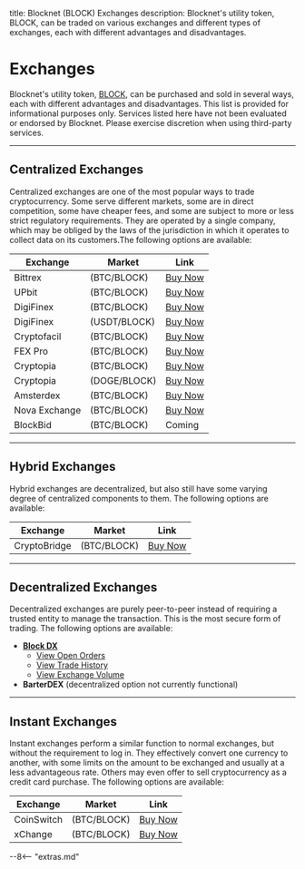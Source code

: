title: Blocknet (BLOCK) Exchanges
description: Blocknet's utility token, BLOCK, can be traded on various exchanges and different types of  exchanges, each with different advantages and disadvantages.


# Exchanges
Blocknet's utility token, [BLOCK](/blockchain/introduction), can be purchased and sold in several ways, each with different advantages and disadvantages. This list is provided for informational purposes only. Services listed here have not been evaluated or endorsed by Blocknet. Please exercise discretion when using third-party services.

---

## Centralized Exchanges
Centralized exchanges are one of the most popular ways to trade cryptocurrency. Some serve different markets, some are in direct competition, some have cheaper fees, and some are subject to more or less strict regulatory requirements. They are operated by a single company, which may be obliged by the laws of the jurisdiction in which it operates to collect data on its customers.The following options are available:

Exchange        | Market 		| Link
----------------|---------------|------
Bittrex	 		| (BTC/BLOCK) 	| [Buy Now](https://bittrex.com/Market/Index?MarketName=BTC-BLOCK)
UPbit	 		| (BTC/BLOCK) 	| [Buy Now](https://upbit.com/exchange?code=CRIX.UPBIT.BTC-BLOCK)
DigiFinex	 	| (BTC/BLOCK) 	| [Buy Now](https://www.digifinex.vip/en-ww/trade/BTC/BLOCK)
DigiFinex	 	| (USDT/BLOCK) 	| [Buy Now](https://www.digifinex.vip/en-ww/trade/USDT/BLOCK)
Cryptofacil	 	| (BTC/BLOCK) 	| [Buy Now](https://cryptofacil.com/trading-view/61/BTC-BLOCK)
FEX Pro         | (BTC/BLOCK) 	| [Buy Now](https://fexpro.net/#/exchange?type=)
Cryptopia       | (BTC/BLOCK) 	| [Buy Now](https://www.cryptopia.co.nz/Exchange/?market=BLOCK_BTC)
Cryptopia       | (DOGE/BLOCK) 	| [Buy Now](https://www.cryptopia.co.nz/Exchange/?market=BLOCK_DOGE)
Amsterdex       | (BTC/BLOCK) 	| [Buy Now](https://amsterdex.com/exchange?market=block)
Nova Exchange   | (BTC/BLOCK) 	| [Buy Now](https://novaexchange.com/market/BTC_BLOCK/)
BlockBid	 	| (BTC/BLOCK)	| Coming

---

## Hybrid Exchanges
Hybrid exchanges are decentralized, but also still have some varying degree of centralized components to them. The following options are available:

Exchange 		| Market 		| Link
----------------|---------------|------
CryptoBridge	| (BTC/BLOCK) 	| [Buy Now](https://wallet.crypto-bridge.org/market/BRIDGE.BLOCK_BRIDGE.BTC)

---

## Decentralized Exchanges
Decentralized exchanges are purely peer-to-peer instead of requiring a trusted entity to manage the transaction. This is the most secure form of trading. The following options are available:

* [__Block DX__](/blockdx/setup)
	* [View Open Orders](https://blockdx.co/orders)
	* [View Trade History](https://blockdx.co/trade-history)
	* [View Exchange Volume](https://blockdx.co/charts)
* __BarterDEX__ (decentralized option not currently functional)

---

## Instant Exchanges
Instant exchanges perform a similar function to normal exchanges, but without the requirement to log in. They effectively convert one currency to another, with some limits on the amount to be exchanged and usually at a less advantageous rate. Others may even offer to sell cryptocurrency as a credit card purchase. The following options are available:

Exchange 		| Market 		| Link
----------------|---------------|------
CoinSwitch	 	| (BTC/BLOCK) 	| [Buy Now](https://coinswitch.co/)
xChange	 		| (BTC/BLOCK) 	| [Buy Now](https://xchange.me/)













<script type="text/javascript">
// read instructions for related links in ../snippets/extras.md
var relatedLinks = [];
</script>

--8<-- "extras.md"





